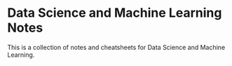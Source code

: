 # Data Science and Machine Learning Notes

This is a collection of notes and cheatsheets for Data Science and Machine Learning.

